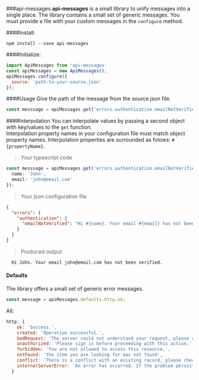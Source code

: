###api-messages
**api-messages** is a small library to unify messages into a single place. The library contains a small set of generic messages. You must provide a file with your custom messages in the `configure` method.

####Install:
```
npm install --save api-messages
```


####Initialize:
```javascript
import ApiMessages from 'api-messages'
const apiMessages = new ApiMessages();
apiMessages.configure({
  source: 'path-to-your-source.json'
});
```

####Usage
Give the path of the message from the source json file.
```javascript
const messsage = apiMessages.get('errors.authentication.emailNotVerified');
```

####Interpolation
You can interpolate values by passing a second object with key/values to the `get` function.<br>
Interpolation property names in your configuration file must match object property names. Interpolation properties are surrounded as folows: `#{propertyName}`.<br>

> Your typescript code

```typescript
const messsage = apiMessages.get('errors.authentication.emailNotVerified', {
  name: 'John',
  email: 'john@email.com'
});
```

> Your json configuration file
```json
{
  "errors": {
    "authentication": {
      "emailNotVerified": "Hi #{name}. Your email #{email} has not been verified."
    }
  }
}
```

> Produced output
```text
  Hi John. Your email john@email.com has not been verified.
```


#### Defaults
The library offers a small set of generic error messages.
```javascript
const message = apiMessages.defaults.http.ok;
```

All:
```javascript
http: {
    ok: 'Success.',
    created: 'Operation successful.',
    badRequest: 'The server could not understand your request, please check your syntax.',
    unauthorized: 'Please sign in before proceeding with this action.',
    forbidden: 'You are not allowed to access this resource.',
    notFound: 'the item you are looking for was not found',
    conflict: 'There is a conflict with an existing record, please check your request.',
    internalServerError: 'An error has occurred. If the problem persists, contact customer support.'
  }
```

